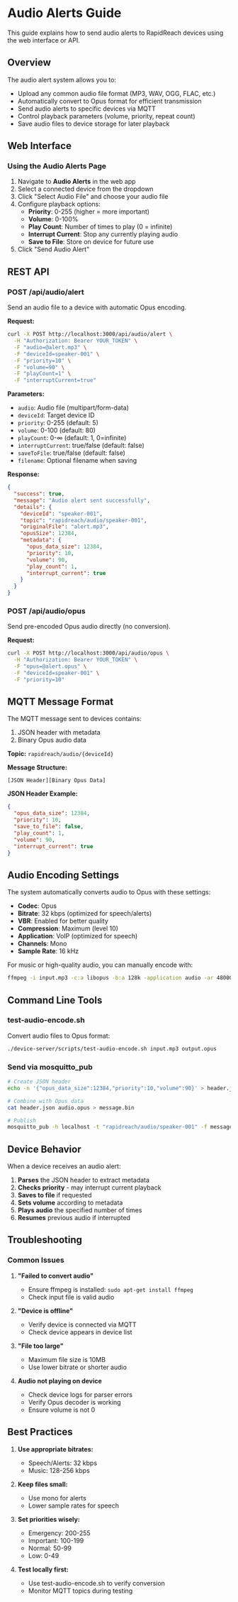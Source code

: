 # Audio Alerts Guide

This guide explains how to send audio alerts to RapidReach devices using the web interface or API.

## Overview

The audio alert system allows you to:
- Upload any common audio file format (MP3, WAV, OGG, FLAC, etc.)
- Automatically convert to Opus format for efficient transmission
- Send audio alerts to specific devices via MQTT
- Control playback parameters (volume, priority, repeat count)
- Save audio files to device storage for later playback

## Web Interface

### Using the Audio Alerts Page

1. Navigate to **Audio Alerts** in the web app
2. Select a connected device from the dropdown
3. Click "Select Audio File" and choose your audio file
4. Configure playback options:
   - **Priority**: 0-255 (higher = more important)
   - **Volume**: 0-100%
   - **Play Count**: Number of times to play (0 = infinite)
   - **Interrupt Current**: Stop any currently playing audio
   - **Save to File**: Store on device for future use
5. Click "Send Audio Alert"

## REST API

### POST /api/audio/alert

Send an audio file to a device with automatic Opus encoding.

**Request:**
```bash
curl -X POST http://localhost:3000/api/audio/alert \
  -H "Authorization: Bearer YOUR_TOKEN" \
  -F "audio=@alert.mp3" \
  -F "deviceId=speaker-001" \
  -F "priority=10" \
  -F "volume=90" \
  -F "playCount=1" \
  -F "interruptCurrent=true"
```

**Parameters:**
- `audio`: Audio file (multipart/form-data)
- `deviceId`: Target device ID
- `priority`: 0-255 (default: 5)
- `volume`: 0-100 (default: 80)
- `playCount`: 0-∞ (default: 1, 0=infinite)
- `interruptCurrent`: true/false (default: false)
- `saveToFile`: true/false (default: false)
- `filename`: Optional filename when saving

**Response:**
```json
{
  "success": true,
  "message": "Audio alert sent successfully",
  "details": {
    "deviceId": "speaker-001",
    "topic": "rapidreach/audio/speaker-001",
    "originalFile": "alert.mp3",
    "opusSize": 12384,
    "metadata": {
      "opus_data_size": 12384,
      "priority": 10,
      "volume": 90,
      "play_count": 1,
      "interrupt_current": true
    }
  }
}
```

### POST /api/audio/opus

Send pre-encoded Opus audio directly (no conversion).

**Request:**
```bash
curl -X POST http://localhost:3000/api/audio/opus \
  -H "Authorization: Bearer YOUR_TOKEN" \
  -F "opus=@alert.opus" \
  -F "deviceId=speaker-001" \
  -F "priority=10"
```

## MQTT Message Format

The MQTT message sent to devices contains:
1. JSON header with metadata
2. Binary Opus audio data

**Topic:** `rapidreach/audio/{deviceId}`

**Message Structure:**
```
[JSON Header][Binary Opus Data]
```

**JSON Header Example:**
```json
{
  "opus_data_size": 12384,
  "priority": 10,
  "save_to_file": false,
  "play_count": 1,
  "volume": 90,
  "interrupt_current": true
}
```

## Audio Encoding Settings

The system automatically converts audio to Opus with these settings:
- **Codec**: Opus
- **Bitrate**: 32 kbps (optimized for speech/alerts)
- **VBR**: Enabled for better quality
- **Compression**: Maximum (level 10)
- **Application**: VoIP (optimized for speech)
- **Channels**: Mono
- **Sample Rate**: 16 kHz

For music or high-quality audio, you can manually encode with:
```bash
ffmpeg -i input.mp3 -c:a libopus -b:a 128k -application audio -ar 48000 output.opus
```

## Command Line Tools

### test-audio-encode.sh

Convert audio files to Opus format:
```bash
./device-server/scripts/test-audio-encode.sh input.mp3 output.opus
```

### Send via mosquitto_pub

```bash
# Create JSON header
echo -n '{"opus_data_size":12384,"priority":10,"volume":90}' > header.json

# Combine with Opus data
cat header.json audio.opus > message.bin

# Publish
mosquitto_pub -h localhost -t "rapidreach/audio/speaker-001" -f message.bin
```

## Device Behavior

When a device receives an audio alert:

1. **Parses** the JSON header to extract metadata
2. **Checks priority** - may interrupt current playback
3. **Saves to file** if requested
4. **Sets volume** according to metadata
5. **Plays audio** the specified number of times
6. **Resumes** previous audio if interrupted

## Troubleshooting

### Common Issues

1. **"Failed to convert audio"**
   - Ensure ffmpeg is installed: `sudo apt-get install ffmpeg`
   - Check input file is valid audio

2. **"Device is offline"**
   - Verify device is connected via MQTT
   - Check device appears in device list

3. **"File too large"**
   - Maximum file size is 10MB
   - Use lower bitrate or shorter audio

4. **Audio not playing on device**
   - Check device logs for parser errors
   - Verify Opus decoder is working
   - Ensure volume is not 0

## Best Practices

1. **Use appropriate bitrates:**
   - Speech/Alerts: 32 kbps
   - Music: 128-256 kbps

2. **Keep files small:**
   - Use mono for alerts
   - Lower sample rates for speech

3. **Set priorities wisely:**
   - Emergency: 200-255
   - Important: 100-199
   - Normal: 50-99
   - Low: 0-49

4. **Test locally first:**
   - Use test-audio-encode.sh to verify conversion
   - Monitor MQTT topics during testing
